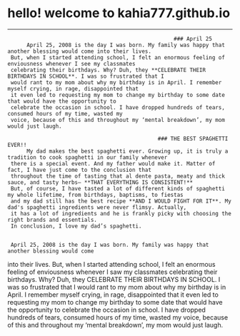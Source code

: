 # hello! welcome to kahia777.github.io
---
                                                        ### April 25
          April 25, 2008 is the day I was born. My family was happy that another blessing would come into their lives. 
     But, when I started attending school, I felt an enormous feeling of enviousness whenever I see my classmates 
     celebrating their birthdays. Why? Duh, they **CELEBRATE THEIR BIRTHDAYS IN SCHOOL**. I was so frustrated that I 
     would rant to my mom about why my birthday is in April. I remember myself crying, in rage, disappointed that
     it even led to requesting my mom to change my birthday to some date that would have the opportunity to 
     celebrate the occasion in school. I have dropped hundreds of tears, consumed hours of my time, wasted my 
     voice, because of this and throughout my ‘mental breakdown’, my mom would just laugh. 
     
                                                   ### THE BEST SPAGHETTI EVER!! 
          My dad makes the best spaghetti ever. Growing up, it is truly a tradition to cook spaghetti in our family whenever
     there is a special event. And my father would make it. Matter of fact, I have just come to the conclusion that 
     throughout the time of tasting that al dente pasta, meaty and thick sauce, and tasty herbs— **THAT EVERYTHING IS CONSISTENT!**
     But, of course, I have tasted a lot of different kinds of spaghetti my whole lifetime, from birthdays, baptisms, to fiestas
     and my dad still has the best recipe **AND I WOULD FIGHT FOR IT**. My dad's spaghetti ingredients were never flimsy. Actually,
     it has a lot of ingredients and he is frankly picky with choosing the right brands and essentials. 
     In conclusion, I love my dad’s spaghetti. 


     April 25, 2008 is the day I was born. My family was happy that another blessing would come 
into their lives. But, when I started attending school, I felt an enormous feeling of enviousness
whenever I saw my classmates celebrating their birthdays. Why? Duh, they CELEBRATE THEIR BIRTHDAYS
IN SCHOOL. I was so frustrated that I would rant to my mom about why my birthday is in April. I 
remember myself crying, in rage, disappointed that it even led to requesting my mom to change my 
birthday to some date that would have the opportunity to celebrate the occasion in school. I have 
dropped hundreds of tears, consumed hours of my time, wasted my voice, because of this and throughout
my ‘mental breakdown’, my mom would just laugh. 
